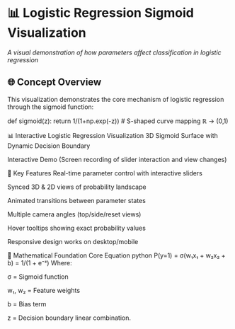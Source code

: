 # 📊 Logistic Regression Sigmoid Visualization

*A visual demonstration of how parameters affect classification in logistic regression*

## 🌐 Concept Overview
This visualization demonstrates the core mechanism of logistic regression through the sigmoid function:

def sigmoid(z):
    return 1/(1+np.exp(-z))  # S-shaped curve mapping ℝ → (0,1)




📊 Interactive Logistic Regression Visualization
3D Sigmoid Surface with Dynamic Decision Boundary

Interactive Demo
(Screen recording of slider interaction and view changes)

🌟 Key Features
Real-time parameter control with interactive sliders

Synced 3D & 2D views of probability landscape

Animated transitions between parameter states

Multiple camera angles (top/side/reset views)

Hover tooltips showing exact probability values

Responsive design works on desktop/mobile

🧮 Mathematical Foundation
Core Equation
python
P(y=1) = σ(w₁x₁ + w₂x₂ + b) = 1/(1 + e⁻ᶻ)
Where:

σ = Sigmoid function

w₁, w₂ = Feature weights

b = Bias term

z = Decision boundary linear combination.
